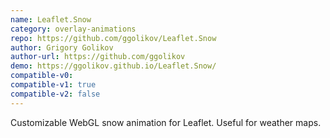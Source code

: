```yaml
---
name: Leaflet.Snow
category: overlay-animations
repo: https://github.com/ggolikov/Leaflet.Snow
author: Grigory Golikov
author-url: https://github.com/ggolikov
demo: https://ggolikov.github.io/Leaflet.Snow/
compatible-v0:
compatible-v1: true
compatible-v2: false
---
```


Customizable WebGL snow animation for Leaflet. Useful for weather maps.
